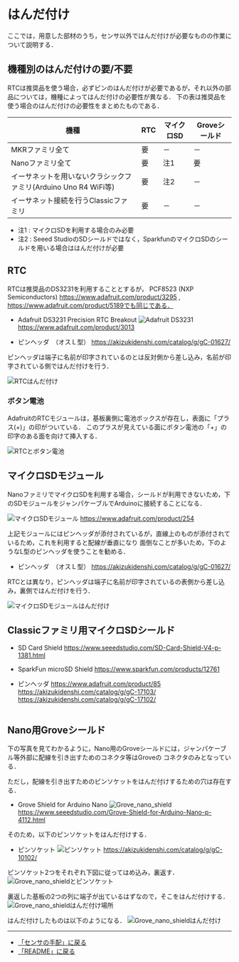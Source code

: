 # はんだ付け
ここでは，用意した部材のうち，センサ以外ではんだ付けが必要なものの作業について説明する．


## 機種別のはんだ付けの要/不要

RTCは推奨品を使う場合，必ずピンのはんだ付けが必要であるが，それ以外の部品については，機種によってはんだ付けの必要性が異なる．
下の表は推奨品を使う場合のはんだ付けの必要性をまとめたものである．

|機種|RTC|マイクロSD|Groveシールド|
|---|---|---|---|
|MKRファミリ全て|要|－|－|
|Nanoファミリ全て|要|注1|要|
|イーサネットを用いないクラシックファミリ(Arduino Uno R4 WiFi等)|要|注2|－|
|イーサネット接続を行うClassicファミリ|要|－|－|

- 注1 : マイクロSDを利用する場合のみ必要
- 注2 : Seeed StudioのSDシールドではなく，SparkfunのマイクロSDのシールドを用いる場合ははんだ付けが必要

## RTC

RTCは推奨品のDS3231を利用することとするが， PCF8523 (NXP Semiconductors) https://www.adafruit.com/product/3295 , https://www.adafruit.com/product/5189でも同じである．

- Adafruit DS3231 Precision RTC Breakout
![Adafruit DS3231](../images/Adafruit_DS3231.jpg)
https://www.adafruit.com/product/3013

- ピンヘッダ　（オスＬ型）
https://akizukidenshi.com/catalog/g/gC-01627/


ピンヘッダは端子に名前が印字されているのとは反対側から差し込み，名前が印字されている側ではんだ付けを行う．

![RTCはんだ付け](../images/RTCはんだ付け.png)

### ボタン電池
AdafruitのRTCモジュールは，基板裏側に電池ボックスが存在し，表面に「プラス(+)」の印がついている．
このプラスが見えている面にボタン電池の「+」の印字のある面を向けて挿入する．

![RTCとボタン電池](../images/RTCとボタン電池.png)


## マイクロSDモジュール
NanoファミリでマイクロSDを利用する場合，シールドが利用できないため，下のSDモジュールをジャンパケーブルでArduinoに接続することになる．

![マイクロSDモジュール](../images/マイクロSDモジュール.jpg)
https://www.adafruit.com/product/254


上記モジュールにはピンヘッダが添付されているが，直線上のものが添付されているため，これを利用すると配線が垂直になり
面倒なことが多いため，下のようなL型のピンヘッダを使うことを勧める．
- ピンヘッダ　（オスＬ型）
https://akizukidenshi.com/catalog/g/gC-01627/


RTCとは異なり，ピンヘッダは端子に名前が印字されているの表側から差し込み，裏側ではんだ付けを行う．

![マイクロSDモジュールはんだ付け](../images/マイクロSDモジュールはんだ付け.png)



## Classicファミリ用マイクロSDシールド

- SD Card Shield
https://www.seeedstudio.com/SD-Card-Shield-V4-p-1381.html

- SparkFun microSD Shield
https://www.sparkfun.com/products/12761

- ピンヘッダ
https://www.adafruit.com/product/85
https://akizukidenshi.com/catalog/g/gC-17103/
https://akizukidenshi.com/catalog/g/gC-17102/

![]()


## Nano用Groveシールド
下の写真を見てわかるように，Nano用のGroveシールドには，ジャンパケーブル等外部に配線を引き出すためのコネクタ等はGroveの
コネクタのみとなっている．

ただし，配線を引き出すためのピンソケットをはんだ付けするための穴は存在する．

- Grove Shield for Arduino Nano
![Grove_nano_shield](../images/Grove_nano_shield.jpg)
https://www.seeedstudio.com/Grove-Shield-for-Arduino-Nano-p-4112.html

そのため，以下のピンソケットをはんだ付けする．

- ピンソケット
![ピンソケット](../images/ピンソケット.jpg)
https://akizukidenshi.com/catalog/g/gC-10102/


ピンソケット2つをそれぞれ下図に従ってはめ込み，裏返す．
![Grove_nano_shieldとピンソケット](../images/Grove_nano_shieldとピンソケット.png)

裏返した基板の2つの列に端子が出ているはずなので，そこをはんだ付けする．
![Grove_nano_shieldはんだ付け場所](../images/Grove_nano_shieldはんだ付け場所.png)

はんだ付けしたものは以下のようになる．
![Grove_nano_shieldはんだ付け](../images/Grove_nano_shieldはんだ付け.png)


***
- [「センサの手配」に戻る](Sensor_List.md)
- [「README」に戻る](../README.md)
